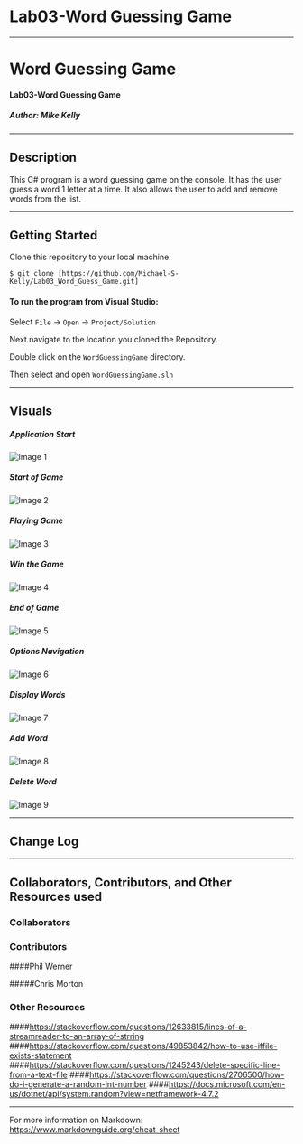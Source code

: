 # Lab03-Word Guessing Game

------------------------------

# Word Guessing Game
#### Lab03-Word Guessing Game
##### *Author: Mike Kelly*

------------------------------

## Description
This C# program is a word guessing game on the console.  It has the user guess a word 1 letter at a time.  It also allows the user to add and remove words from the list.

------------------------------

## Getting Started
Clone this repository to your local machine.
```
$ git clone [https://github.com/Michael-S-Kelly/Lab03_Word_Guess_Game.git]
```
#### To run the program from Visual Studio:
Select ```File``` -> ```Open``` -> ```Project/Solution```

Next navigate to the location you cloned the Repository.

Double click on the ```WordGuessingGame``` directory.

Then select and open ```WordGuessingGame.sln```

------------------------------

## Visuals


##### Application Start
![Image 1](WordGuessingGame/Assets/MainNav.PNG)
##### Start of Game
![Image 2](WordGuessingGame/Assets/BeginGame.PNG)
##### Playing Game
![Image 3](WordGuessingGame/Assets/PlayGame.PNG)
##### Win the Game
![Image 4](WordGuessingGame/Assets/WinGame.PNG)
##### End of Game
![Image 5](WordGuessingGame/Assets/EndGame.PNG)
##### Options Navigation
![Image 6](WordGuessingGame/Assets/AdminNav.PNG)
##### Display Words
![Image 7](WordGuessingGame/Assets/DisplayWords.PNG)
##### Add Word
![Image 8](WordGuessingGame/Assets/AddWord.PNG)
##### Delete Word
![Image 9](WordGuessingGame/Assets/DeleteWord.PNG)

------------------------------

## Change Log




------------------------------
## Collaborators, Contributors, and Other Resources used

### Collaborators

### Contributors
####Phil Werner

#####Chris Morton


### Other Resources
####https://stackoverflow.com/questions/12633815/lines-of-a-streamreader-to-an-array-of-strring
####https://stackoverflow.com/questions/49853842/how-to-use-iffile-exists-statement
####https://stackoverflow.com/questions/1245243/delete-specific-line-from-a-text-file
####https://stackoverflow.com/questions/2706500/how-do-i-generate-a-random-int-number
####https://docs.microsoft.com/en-us/dotnet/api/system.random?view=netframework-4.7.2

------------------------------
For more information on Markdown: https://www.markdownguide.org/cheat-sheet